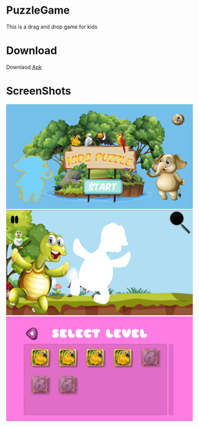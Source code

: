 # PuzzleGame
This is a drag and drop game for kids
# Download
Downlaod [Apk](https://github.com/fajibfaaz7/PuzzleGame/blob/master/apk/3.apk)
# ScreenShots
![Screenshot](1.png)
![Screenshot](2.png)
![Screenshot](3.png)
